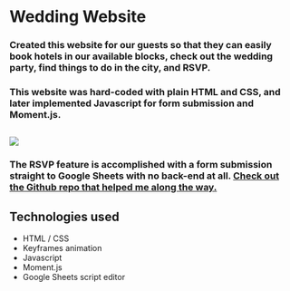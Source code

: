 # Wedding Website

### Created this website for our guests so that they can easily book hotels in our available blocks, check out the wedding party, find things to do in the city, and RSVP.

### This website was hard-coded with plain HTML and CSS, and later implemented Javascript for form submission and Moment.js.

![](wedding-gif.gif)
---
### The RSVP feature is accomplished with a form submission straight to Google Sheets with no back-end at all. [Check out the Github repo that helped me along the way.](https://github.com/dwyl/learn-to-send-email-via-google-script-html-no-server)

## Technologies used
- HTML / CSS
- Keyframes animation
- Javascript
- Moment.js
- Google Sheets script editor